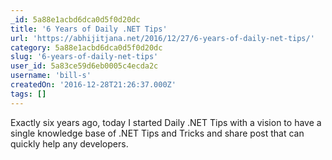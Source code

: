```yaml
---
_id: 5a88e1acbd6dca0d5f0d20dc
title: '6 Years of Daily .NET Tips'
url: 'https://abhijitjana.net/2016/12/27/6-years-of-daily-net-tips/'
category: 5a88e1acbd6dca0d5f0d20dc
slug: '6-years-of-daily-net-tips'
user_id: 5a83ce59d6eb0005c4ecda2c
username: 'bill-s'
createdOn: '2016-12-28T21:26:37.000Z'
tags: []
---
```


Exactly six years ago, today I started Daily .NET Tips with a vision to have a single knowledge base of .NET Tips and Tricks and share post that can quickly help any developers.  

